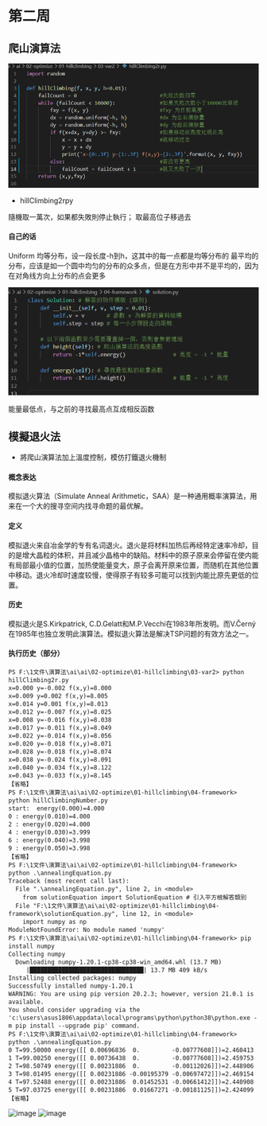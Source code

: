 # 第二周

## 爬山演算法

![image](https://github.com/lzc2021/ai109b/blob/main/image/%E5%9B%BE%E7%89%875.png)
* hillClimbing2rpy

隨機取一萬次，如果都失敗則停止執行；
取最高位子移過去

#### 自己的话

Uniform 均等分布，设一段长度-h到h，这其中的每一点都是均等分布的
最平均的分布，应该是如一个圆中均匀的分布的众多点，但是在方形中并不是平均的，因为在对角线方向上分布的点会更多

![image](https://github.com/lzc2021/ai109b/blob/main/image/图片6.png)

能量最低点，与之前的寻找最高点互成相反函数

## 模擬退火法

* 將爬山演算法加上溫度控制，模仿打鐵退火機制
#### 概念表达

模拟退火算法（Simulate Anneal Arithmetic，SAA）是一种通用概率演算法，用来在一个大的搜寻空间内找寻命题的最优解。

#### 定义

模拟退火来自冶金学的专有名词退火。退火是将材料加热后再经特定速率冷却，目的是增大晶粒的体积，并且减少晶格中的缺陷。材料中的原子原来会停留在使内能有局部最小值的位置，加热使能量变大，原子会离开原来位置，而随机在其他位置中移动。退火冷却时速度较慢，使得原子有较多可能可以找到内能比原先更低的位置。

#### 历史

模拟退火是S.Kirkpatrick, C.D.Gelatt和M.P.Vecchi在1983年所发明。而V.Čern&yacute;在1985年也独立发明此演算法。模拟退火算法是解决TSP问题的有效方法之一。

#### 执行历史（部分）
```
PS F:\1文件\演算法\ai\ai\02-optimize\01-hillclimbing\03-var2> python hillClimbing2r.py
x=0.000 y=-0.002 f(x,y)=8.000
x=0.009 y=0.002 f(x,y)=8.005 
x=0.014 y=0.001 f(x,y)=8.013 
x=0.012 y=-0.007 f(x,y)=8.025
x=0.008 y=-0.016 f(x,y)=8.038
x=0.017 y=-0.011 f(x,y)=8.049
x=0.022 y=-0.014 f(x,y)=8.056
x=0.020 y=-0.018 f(x,y)=8.071
x=0.028 y=-0.018 f(x,y)=8.074
x=0.038 y=-0.024 f(x,y)=8.091
x=0.040 y=-0.034 f(x,y)=8.122
x=0.043 y=-0.033 f(x,y)=8.145
【省略】
PS F:\1文件\演算法\ai\ai\02-optimize\01-hillclimbing\04-framework> python hillClimbingNumber.py
start:  energy(0.000)=4.000
0 : energy(0.010)=4.000 
2 : energy(0.020)=4.000 
4 : energy(0.030)=3.999 
6 : energy(0.040)=3.998 
9 : energy(0.050)=3.998 
【省略】
PS F:\1文件\演算法\ai\ai\02-optimize\01-hillclimbing\04-framework> python .\annealingEquation.py
Traceback (most recent call last):
  File ".\annealingEquation.py", line 2, in <module>
    from solutionEquation import SolutionEquation # 引入平方根解答類別
  File "F:\1文件\演算法\ai\ai\02-optimize\01-hillclimbing\04-framework\solutionEquation.py", line 12, in <module>   
    import numpy as np
ModuleNotFoundError: No module named 'numpy'
PS F:\1文件\演算法\ai\ai\02-optimize\01-hillclimbing\04-framework> pip install numpy
Collecting numpy
  Downloading numpy-1.20.1-cp38-cp38-win_amd64.whl (13.7 MB)
     |████████████████████████████████| 13.7 MB 409 kB/s 
Installing collected packages: numpy
Successfully installed numpy-1.20.1
WARNING: You are using pip version 20.2.3; however, version 21.0.1 is available.
You should consider upgrading via the 'c:\users\asus1806\appdata\local\programs\python\python38\python.exe -m pip install --upgrade pip' command.
PS F:\1文件\演算法\ai\ai\02-optimize\01-hillclimbing\04-framework> python .\annealingEquation.py
0 T=99.50000 energy([[ 0.00696836  0.         -0.00777608]])=2.460413
1 T=99.00250 energy([[ 0.00736438  0.         -0.00777608]])=2.459753
2 T=98.50749 energy([[ 0.00231886  0.         -0.00112026]])=2.448906
3 T=98.01495 energy([[ 0.00231886 -0.00195379 -0.00697472]])=2.469154
4 T=97.52488 energy([[ 0.00231886  0.01452531 -0.00661412]])=2.440908
5 T=97.03725 energy([[ 0.00231886  0.01667271 -0.00181125]])=2.424099
【省略】
```

![image]()
![image]()
